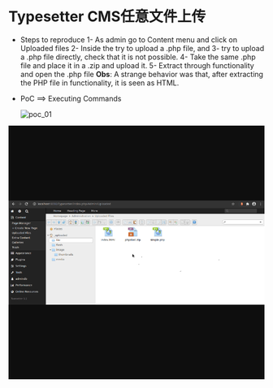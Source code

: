 # Typesetter CMS任意文件上传

- Steps to reproduce
    1- As admin go to Content menu and click on Uploaded files
    2- Inside the try to upload a .php file, and
    3- try to upload a .php file directly, check that it is not possible.
    4- Take the same .php file and place it in a .zip and upload it.
    5- Extract through functionality and open the .php file
    **Obs**: A strange behavior was that, after extracting the PHP file in functionality, it is seen as HTML.

- PoC
    ==> Executing Commands

    

    ![poc_01](../resource/Typesetter%20CMS任意文件上传/media/93630451-7595a580-f9c0-11ea-9166-30d2ede2535a.gif)

![test](resource/Typesetter%20CMS%E4%BB%BB%E6%84%8F%E6%96%87%E4%BB%B6%E4%B8%8A%E4%BC%A0/media/93628723-6d883680-f9bd-11ea-9d89-610565c43878.gif)